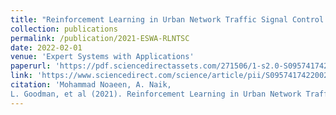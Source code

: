```yaml
---
title: "Reinforcement Learning in Urban Network Traffic Signal Control: A Systematic Literature Review"
collection: publications
permalink: /publication/2021-ESWA-RLNTSC
date: 2022-02-01
venue: 'Expert Systems with Applications'
paperurl: 'https://pdf.sciencedirectassets.com/271506/1-s2.0-S0957417422X00080/1-s2.0-S0957417422002858/main.pdf?X-Amz-Security-Token=IQoJb3JpZ2luX2VjENz%2F%2F%2F%2F%2F%2F%2F%2F%2F%2FwEaCXVzLWVhc3QtMSJHMEUCIC8dswRuydShBsMnjkBCi9iNhoNU9vqbC9A667R5lBj7AiEAlHIcMZRBq3lyERCF54miTbVmy1solhhhyuA0j%2FKQesMqvAUIlP%2F%2F%2F%2F%2F%2F%2F%2F%2F%2FARAFGgwwNTkwMDM1NDY4NjUiDM%2BXRutBXIHuja3DdyqQBSsMk2pb0%2FpAMmUTsyCOw6lL5IEn%2Bbjj%2FU1yt%2Btdv%2BV4kmPK3mV1culIOwR03OHVy%2FNNJH1wyFx7tW%2FsWpUb0zm4M1radwOt57LZc79DPEEIZ0s99o0cQeFx4AqW6XY8UjyyLYseVR581e6YRCW%2BQFIcsad8x0z9d9D7zA05sN50pSyhNZir7f4L6C08ZO6S72jytdJE7wI2iPgEgNIvETf10v0Me1b3sDIflTggOFFMaXwxoYJeAhnj7ziwPdxvs6Ieby396TYZFS6cwEcqOELupYrzq%2BigXF%2BUjtWnRm%2BjO5xYOZJ5%2FBykPdzYs5J5UnRIgPg2qt5O2BYkSwlZXz9HJb6jNxaP99psFG4L3H0XmyZMR%2FkvDoke8l9wpS7h1EiG8eN%2FpXkeh2vbLXN%2F5jYJIdjoc8SPj%2BpreuzSI7h1fjxO6bDTa4avVokZdv2RPdDDjdHG%2BFyumGZpdLF%2Fwlo6KCqBVW7stGJEvkaIEZVMIibrK9nGS2Fj5iVzhaMhn%2BPfyLMmcyZ1iGw3c8r2EeKXkI9DydTGmmGkcnF55%2BluI2fp23PBddDuMeNBm0WTh1jIdA0DU4N6fRXzu7l6OrLMk7DhJ9S242G7LgQBeqmnCenI4AxaF2X1EZDBi4g%2BIRebqKCUxZysuoMAPMq%2FJBjDRbtK7zswrtrgXOyK%2BrySNVpyE%2FoDYuPNCuL55wRhaJlTnjsvArdl6n3qHdGBeNW5B%2BPSHU0XYzhzQRStQ3j1YzyKBFnJMerbKpUMuFic%2FvmkT7mUUcxQtpmKSMAlWrJqxQ7sA7%2F8SwOySE%2B2XLXA9fkpLEYGaOrM878PHpUsSrvqAoRdMh7AJqE8AmLUD4eY4dxhNSb9tUHGXcGYkbDsMMbElrQGOrEBQ6FExl1OkEnpM5yGnbTq5mPEfDkdEi9i07fPnJkkpgbZ6nw1kzMMG6V8%2F%2BFQpYoR1oWz6n1eOfLWUyTrKWT9omRLr0Is4CiVYqjQTGezDVi4sdYEHdMts0s6tILpnGoCjXKY5oCkOD1mrmnBYA5Bz1D5IkgwFzVoq2cilJ0DID60ibrt0kuVtos8aL9%2FV6raORNiHb9UMltHlKgRQ2YHM5FbFOZoKPnbJFgZgQH3Z%2FNg&X-Amz-Algorithm=AWS4-HMAC-SHA256&X-Amz-Date=20240703T202837Z&X-Amz-SignedHeaders=host&X-Amz-Expires=300&X-Amz-Credential=ASIAQ3PHCVTY6FNFXWOS%2F20240703%2Fus-east-1%2Fs3%2Faws4_request&X-Amz-Signature=d6c7d58b9a4d0fd5e53cbea2053971b6cf8ca5fa7d3e67e4f78fd2c3251dd252&hash=0e65cfd537631cf7f30eb88cad3a421ebf6e0c2e323b14e91c4c8f494fb0c8e5&host=68042c943591013ac2b2430a89b270f6af2c76d8dfd086a07176afe7c76c2c61&pii=S0957417422002858&tid=spdf-bf2a1b75-4e9e-4a22-a27d-cf1d7b6f119b&sid=b7b96c5985be424e929b764889072cf9a743gxrqb&type=client&tsoh=d3d3LnNjaWVuY2VkaXJlY3QuY29t&ua=050e5e5e045c5f075707&rr=89d99f7b3972ab16&cc=ca'
link: 'https://www.sciencedirect.com/science/article/pii/S0957417422002858'
citation: 'Mohammad Noaeen, A. Naik, 
L. Goodman, et al (2021). Reinforcement Learning in Urban Network Traffic Signal Control: A Systematic Literature Review. In press in <i>Expert Systems with Applications.</i>'
---
```


